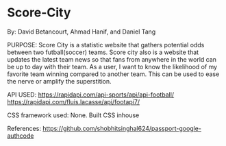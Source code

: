 # Score-City 
By: David Betancourt, Ahmad Hanif, and Daniel Tang

PURPOSE:
Score City is a statistic website that gathers potential odds between two futball(soccer) teams. Score city also is a website that updates the latest team news so that fans from anywhere in the world can be up to day with their team. As a user, I want to know the likelihood of my favorite team winning compared to another team. This can be used to ease the nerve or amplify the superstition. 

API USED:
https://rapidapi.com/api-sports/api/api-football/
https://rapidapi.com/fluis.lacasse/api/footapi7/

CSS framework used:
None. Built CSS inhouse 


References: https://github.com/shobhitsinghal624/passport-google-authcode

